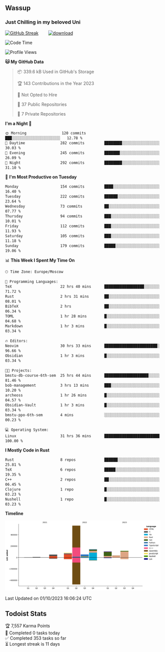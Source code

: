 ## Wassup 
### Just Chilling in my beloved Uni 

<!--
-->

[![GitHub Streak](http://github-readme-streak-stats.herokuapp.com?user=archeoss&theme=shades-of-purple&hide_border=true&date_format=j%20M%5B%20Y%5D)](https://git.io/streak-stats)&nbsp;&nbsp;&nbsp;&nbsp;&nbsp;&nbsp;&nbsp;&nbsp;[![download](https://user-images.githubusercontent.com/68448737/147796309-d8b65b1d-4dde-40d9-b03a-2b42aaa6cd43.jpeg)
](http://bmstu.ru/)

<!--START_SECTION:waka-->
![Code Time](http://img.shields.io/badge/Code%20Time-1%2C819%20hrs%2016%20mins-blue)

![Profile Views](http://img.shields.io/badge/Profile%20Views-7-blue)

**🐱 My GitHub Data** 

> 📦 339.6 kB Used in GitHub's Storage 
 > 
> 🏆 143 Contributions in the Year 2023
 > 
> 🚫 Not Opted to Hire
 > 
> 📜 37 Public Repositories 
 > 
> 🔑 7 Private Repositories 
 > 
**I'm a Night 🦉** 

```text
🌞 Morning                120 commits         ███░░░░░░░░░░░░░░░░░░░░░░   12.78 % 
🌆 Daytime                282 commits         ████████░░░░░░░░░░░░░░░░░   30.03 % 
🌃 Evening                245 commits         ███████░░░░░░░░░░░░░░░░░░   26.09 % 
🌙 Night                  292 commits         ████████░░░░░░░░░░░░░░░░░   31.10 % 
```
📅 **I'm Most Productive on Tuesday** 

```text
Monday                   154 commits         ████░░░░░░░░░░░░░░░░░░░░░   16.40 % 
Tuesday                  222 commits         ██████░░░░░░░░░░░░░░░░░░░   23.64 % 
Wednesday                73 commits          ██░░░░░░░░░░░░░░░░░░░░░░░   07.77 % 
Thursday                 94 commits          ███░░░░░░░░░░░░░░░░░░░░░░   10.01 % 
Friday                   112 commits         ███░░░░░░░░░░░░░░░░░░░░░░   11.93 % 
Saturday                 105 commits         ███░░░░░░░░░░░░░░░░░░░░░░   11.18 % 
Sunday                   179 commits         █████░░░░░░░░░░░░░░░░░░░░   19.06 % 
```


📊 **This Week I Spent My Time On** 

```text
🕑︎ Time Zone: Europe/Moscow

💬 Programming Languages: 
TeX                      22 hrs 40 mins      ██████████████████░░░░░░░   71.72 % 
Rust                     2 hrs 31 mins       ██░░░░░░░░░░░░░░░░░░░░░░░   08.01 % 
BibTeX                   2 hrs               ██░░░░░░░░░░░░░░░░░░░░░░░   06.34 % 
TOML                     1 hr 28 mins        █░░░░░░░░░░░░░░░░░░░░░░░░   04.68 % 
Markdown                 1 hr 3 mins         █░░░░░░░░░░░░░░░░░░░░░░░░   03.34 % 

🔥 Editors: 
Neovim                   30 hrs 33 mins      ████████████████████████░   96.66 % 
Obsidian                 1 hr 3 mins         █░░░░░░░░░░░░░░░░░░░░░░░░   03.34 % 

🐱‍💻 Projects: 
bmstu-db-course-6th-sem  25 hrs 44 mins      ████████████████████░░░░░   81.46 % 
bob-management           3 hrs 13 mins       ███░░░░░░░░░░░░░░░░░░░░░░   10.20 % 
archeoss                 1 hr 26 mins        █░░░░░░░░░░░░░░░░░░░░░░░░   04.57 % 
Obsidian-Vault           1 hr 3 mins         █░░░░░░░░░░░░░░░░░░░░░░░░   03.34 % 
bmstu-ppo-6th-sem        4 mins              ░░░░░░░░░░░░░░░░░░░░░░░░░   00.23 % 

💻 Operating System: 
Linux                    31 hrs 36 mins      █████████████████████████   100.00 % 
```

**I Mostly Code in Rust** 

```text
Rust                     8 repos             ██████░░░░░░░░░░░░░░░░░░░   25.81 % 
TeX                      6 repos             █████░░░░░░░░░░░░░░░░░░░░   19.35 % 
C++                      2 repos             ██░░░░░░░░░░░░░░░░░░░░░░░   06.45 % 
Clojure                  1 repo              █░░░░░░░░░░░░░░░░░░░░░░░░   03.23 % 
Nushell                  1 repo              █░░░░░░░░░░░░░░░░░░░░░░░░   03.23 % 
```



**Timeline**

![Lines of Code chart](https://raw.githubusercontent.com/archeoss/archeoss/master/assets/bar_graph.png)


 Last Updated on 01/10/2023 16:06:24 UTC
<!--END_SECTION:waka-->

## Todoist Stats

<!-- TODO-IST:START -->
🏆  7,557 Karma Points           
🌸  Completed 0 tasks today           
✅  Completed 353 tasks so far           
⏳  Longest streak is 11 days
<!-- TODO-IST:END -->
